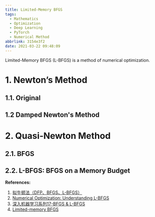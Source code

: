 ```yaml
---
title: Limited-Memory BFGS
tags:
  - Mathematics
  - Optimization
  - Deep Learning
  - PyTorch
  - Numerical Method
abbrlink: 3154e3f2
date: 2021-03-22 09:48:09
---
```


Limited-Memory BFGS (L-BFGS) is a method of numerical optimization.

<!-- more -->

# 1. Newton’s Method
## 1.1. Original 

## 1.2 Damped Newton's Method

# 2. Quasi-Newton Method
## 2.1. BFGS

## 2.2. L-BFGS: BFGS on a Memory Budget

**References:**        
1. [拟牛顿法（DFP、BFGS、L-BFGS）](https://blog.csdn.net/songbinxu/article/details/79677948)            
2. [Numerical Optimization: Understanding L-BFGS](https://aria42.com/blog/2014/12/understanding-lbfgs)         
3. [深入机器学习系列17-BFGS & L-BFGS](https://zhuanlan.zhihu.com/p/29672873)            
4. [Limited-memory BFGS](https://en.wikipedia.org/wiki/Limited-memory_BFGS)               
